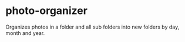 # photo-organizer
Organizes photos in a folder and all sub folders into new folders by day, month and year. 

